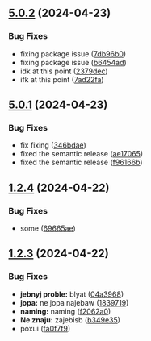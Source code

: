 ## [5.0.2](https://github.com/Andy-DoUrden/nestjs-testing-space/compare/v5.0.1...v5.0.2) (2024-04-23)


### Bug Fixes

* fixing package issue ([7db96b0](https://github.com/Andy-DoUrden/nestjs-testing-space/commit/7db96b0f2314c4068e7c4ae1753831fea80a9fac))
* fixing package issue ([b6454ad](https://github.com/Andy-DoUrden/nestjs-testing-space/commit/b6454adf15237e7e97a8a6c37f5665ad7e5f21c4))
* idk at this point ([2379dec](https://github.com/Andy-DoUrden/nestjs-testing-space/commit/2379dec6cfefe52ec6f0b76a68f18b266202c8d6))
* ifk at this point ([7ad22fa](https://github.com/Andy-DoUrden/nestjs-testing-space/commit/7ad22fae2467efeaaaa9b77ddfb629e2d6224fd8))

## [5.0.1](https://github.com/Andy-DoUrden/nestjs-testing-space/compare/v5.0.0...v5.0.1) (2024-04-23)


### Bug Fixes

* fix fixing ([346bdae](https://github.com/Andy-DoUrden/nestjs-testing-space/commit/346bdae965c315f32db2491a4846e044b0e7b9d7))
* fixed the semantic release ([ae17065](https://github.com/Andy-DoUrden/nestjs-testing-space/commit/ae17065cd7ed536958ac27d75a12afeb0eb8f8a7))
* fixed the semantic release ([f96166b](https://github.com/Andy-DoUrden/nestjs-testing-space/commit/f96166b4cb262ea15abc9e6457ce738c2343d6cc))

## [1.2.4](https://github.com/Andy-DoUrden/nestjs-testing-space/compare/v1.2.3...v1.2.4) (2024-04-22)


### Bug Fixes

* some ([69665ae](https://github.com/Andy-DoUrden/nestjs-testing-space/commit/69665ae4dd928a43118f1c0e605b7b32c23d6737))

## [1.2.3](https://github.com/Andy-DoUrden/nestjs-testing-space/compare/v1.2.2...v1.2.3) (2024-04-22)


### Bug Fixes

* **jebnyj proble:** blyat ([04a3968](https://github.com/Andy-DoUrden/nestjs-testing-space/commit/04a3968aee45594036cd2c1871ae13e198491a73))
* **jopa:** ne jopa najebaw ([1839719](https://github.com/Andy-DoUrden/nestjs-testing-space/commit/1839719d543eba31933151b7254d90fd83ebd364))
* **naming:** naming ([f2062a0](https://github.com/Andy-DoUrden/nestjs-testing-space/commit/f2062a0014849a211f1e8ce85d843a9d5b64d255))
* **Ne znaju:** zajebisb ([b349e35](https://github.com/Andy-DoUrden/nestjs-testing-space/commit/b349e353573a8e24a4188ed7c1652c5802eebc42))
* poxui ([fa0f7f9](https://github.com/Andy-DoUrden/nestjs-testing-space/commit/fa0f7f9ee9ad6414b9a6940f38c97aca695a48f6))
